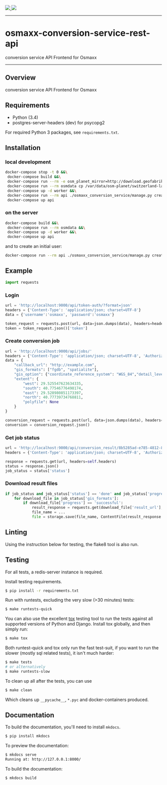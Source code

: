 <div class="badges">
    <a href="http://travis-ci.org/geometalab/osmaxx-conversion-service">
        <img src="https://travis-ci.org/geometalab/osmaxx-conversion-service-api.svg?branch=master">
    </a>
    <a href="https://pypi.python.org/pypi/osmaxx-conversion-service">
        <img src="https://img.shields.io/pypi/v/osmaxx-conversion-service-rest-api.svg">
    </a>
</div>

---

# osmaxx-conversion-service-rest-api

conversion service API Frontend for Osmaxx

---

## Overview

conversion service API Frontend for Osmaxx

## Requirements

* Python (3.4)
* postgres-server-headers (dev) for psycopg2

For required Python 3 packages, see `requirements.txt`.

## Installation

### local development

```bash
docker-compose stop -t 0 &&\
 docker-compose build &&\
 docker-compose run --rm -e osm_planet_mirror=http://download.geofabrik.de/europe/ -e osm_planet_path_relative_to_mirror=switzerland-latest.osm.pbf osmdata &&\
 docker-compose run --rm osmdata cp /var/data/osm-planet/switzerland-latest.osm.pbf /var/data/osm-planet/planet-latest.osm.pbf &&\
 docker-compose up -d worker &&\
 docker-compose run --rm api ./osmaxx_conversion_service/manage.py createsuperuser &&\
 docker-compose up api
```

### on the server

```bash
docker-compose build &&\
 docker-compose run --rm osmdata &&\
 docker-compose up -d worker &&\
 docker-compose up api
```

and to create an initial user:

```bash
docker-compose run --rm api ./osmaxx_conversion_service/manage.py createsuperuser
```

## Example

```python
import requests
```

### Login

```python
url = 'http://localhost:9000/api/token-auth/?format=json'
headers = {'Content-Type': 'application/json; charset=UTF-8'}
data = {'username':'osmaxx', 'password':'osmaxx'}

token_request = requests.post(url, data=json.dumps(data), headers=headers)
token = token_request.json()['token']
```


### Create conversion job

```python
url = 'http://localhost:9000/api/jobs/'
headers = {'Content-Type': 'application/json; charset=UTF-8', 'Authorization': 'JWT ' + token}
data = {
    "callback_url": "http://example.com",
    "gis_formats": ["fgdb", "spatialite"],
    "gis_option": {"coordinate_reference_system": "WGS_84","detail_level": 1},
    "extent": {
        "west": 29.525547623634335,
        "south": 40.77546776498174,
        "east": 29.528980851173397,
        "north": 40.77739734768811,
        "polyfile": None
    }
}

conversion_request = requests.post(url, data=json.dumps(data), headers=headers)
conversion = conversion_request.json()
```

### Get job status

```python
url = 'http://localhost:9000/api/conversion_result/8b5285ad-e785-4812-82d2-376a61ebd9d3/'
headers = {'Content-Type': 'application/json; charset=UTF-8', 'Authorization': 'JWT ' + token}

response = requests.get(url, headers=self.headers)
status = response.json()
job_status = status['status']
```

### Download result files

```python
if job_status and job_status['status'] == 'done' and job_status['progress'] == 'successful':
    for download_file in job_status['gis_formats']:
        if download_file['progress'] == 'successful':
            result_response = requests.get(download_file['result_url'], headers=self.headers)
            file_name = ...
            file = storage.save(file_name, ContentFile(result_response.content))
```


## Linting

Using the instruction below for testing, the flake8 tool is also run.

## Testing

For all tests, a redis-server instance is required.

Install testing requirements.

```bash
$ pip install -r requirements.txt
```

Run with runtests, excluding the very slow (>30 minutes) tests:

```bash
$ make runtests-quick
```

You can also use the excellent [tox](http://tox.readthedocs.org/en/latest/) testing tool to run the tests against all supported versions of Python and Django. Install tox globally, and then simply run:

```bash
$ make tox
```

Both runtest-quick and tox only run the fast test-suit, if you want to run the slower (mostly sql related tests), it isn't much harder:

```bash
$ make tests
# or alternatively
$ make runtests-slow
```

To clean up all after the tests, you can use

```bash
$ make clean
```

Which cleans up `__pycache__`, `*.pyc` and docker-containers produced.

## Documentation

To build the documentation, you'll need to install `mkdocs`.

```bash
$ pip install mkdocs
```

To preview the documentation:

```bash
$ mkdocs serve
Running at: http://127.0.0.1:8000/
```

To build the documentation:

```bash
$ mkdocs build
```
